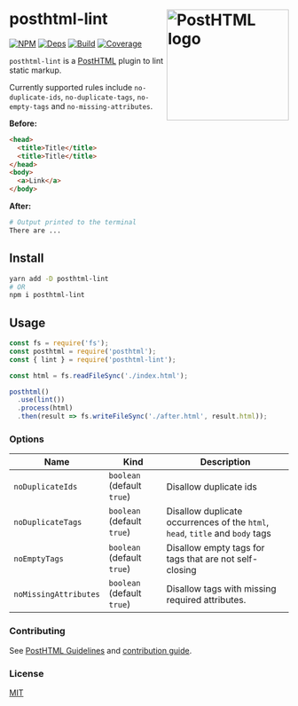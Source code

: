 # posthtml-lint <img align="right" width="220" height="200" title="PostHTML logo" src="http://posthtml.github.io/posthtml/logo.svg">

[![NPM][npm]][npm-url]
[![Deps][deps]][deps-url]
[![Build][build]][build-badge]
[![Coverage][codecov-shield]][codecov]

`posthtml-lint` is a [PostHTML](https://github.com/posthtml/posthtml) plugin to lint static markup.

Currently supported rules include `no-duplicate-ids`, `no-duplicate-tags`, `no-empty-tags` and `no-missing-attributes`.

**Before:**

```html
<head>
  <title>Title</title>
  <title>Title</title>
</head>
<body>
  <a>Link</a>
</body>
```

**After:**

```bash
# Output printed to the terminal
There are ...
```

## Install

```bash
yarn add -D posthtml-lint
# OR
npm i posthtml-lint
```

## Usage

```js
const fs = require('fs');
const posthtml = require('posthtml');
const { lint } = require('posthtml-lint');

const html = fs.readFileSync('./index.html');

posthtml()
  .use(lint())
  .process(html)
  .then(result => fs.writeFileSync('./after.html', result.html));
```

### Options

| Name                  | Kind                       | Description                                                                   |
| --------------------- | -------------------------- | ----------------------------------------------------------------------------- |
| `noDuplicateIds`      | `boolean` (default `true`) | Disallow duplicate ids                                                        |
| `noDuplicateTags`     | `boolean` (default `true`) | Disallow duplicate occurrences of the `html`, `head`, `title` and `body` tags |
| `noEmptyTags`         | `boolean` (default `true`) | Disallow empty tags for tags that are not self-closing                        |
| `noMissingAttributes` | `boolean` (default `true`) | Disallow tags with missing required attributes.                               |

### Contributing

See [PostHTML Guidelines](https://github.com/posthtml/posthtml/tree/master/docs) and [contribution guide](CONTRIBUTING.md).

### License

[MIT](LICENSE)

[npm]: https://img.shields.io/npm/v/posthtml-lint.svg?color=blue
[npm-url]: https://npmjs.com/package/posthtml-lint
[deps]: https://david-dm.org/metonym/posthtml-lint.svg
[deps-url]: https://david-dm.org/metonym/posthtml-lint
[build]: https://travis-ci.com/metonym/posthtml-lint.svg?branch=master
[build-badge]: https://travis-ci.com/metonym/posthtml-lint
[codecov]: https://codecov.io/gh/metonym/posthtml-lint
[codecov-shield]: https://img.shields.io/codecov/c/github/metonym/posthtml-lint.svg
